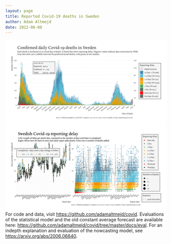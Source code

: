 ```yaml
---
layout: page
title: Reported Covid-19 deaths in Sweden
author: Adam Altmejd
date: 2022-06-08
---
```


![Graph of Swedish Covid-19 deaths with reporting delay.](deaths_lag_sweden_2022-06-08.png "Swedish Covid-19 deaths.")
![Graph of Swedish Covid-19 reporting delay in daily deaths.](lag_trend_sweden_2022-06-08.png "Trend in Swedish Covid-19 mortality reporting delay.")
For code and data, visit <https://github.com/adamaltmejd/covid>.
Evaluations of the statistical model and the old constant average forecast are available here: <https://github.com/adamaltmejd/covid/tree/master/docs/eval>.
For an indepth explanation and evaluation of the nowcasting model, see <https://arxiv.org/abs/2006.06840>.
